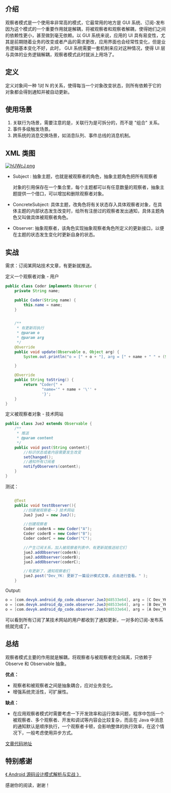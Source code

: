 ## 介绍

观察者模式是一个使用率非常高的模式，它最常用的地方是 GUI 系统、订阅-发布因为这个模式的一个重要作用就是解耦，将被观察者和观察者解耦，使得她们之间的依赖性更小，甚至做到毫无依赖。以 GUI 系统来说，应用的 UI 具有易变性，尤其是前期随着业务的改变或者产品的需求更改，应用界面也会经常性变化，但是业务逻辑基本变化不好，此时， GUI 系统需要一套机制来应对这种情况，使得 UI 层与具体的业务逻辑解耦，观察者模式此时就派上用场了。

## 定义

定义对象间一种 1对 N 的关系，使得每当一个对象改变状态，则所有依赖于它的对象都会得到通知并被自动更新。

## 使用场景

1. 关联行为场景，需要注意的是，关联行为是可拆分的，而不是 "组合" 关系。
2. 事件多级触发场景。
3. 跨系统的消息交换场景，如消息队列、事件总线的消息机制。

## XML 类图

[![hUWcJ.png](https://storage6.cuntuku.com/2019/09/08/hUWcJ.png)](https://cuntuku.com/image/hUWcJ)

- Subject : 抽象主题，也就是被观察者的角色，抽象主题角色把所有观察者

  对象的引用保存在一个集合里，每个主题都可以有任意数量的观察者，抽象主题提供一个借口，可以增加和删除观察者对象。

- ConcreteSubject: 具体主题，改角色将有关状态存入具体观察者对象，在具体主题的内部状态发生改变时，给所有注册过的观察者发出通知，具体主题角色又叫做具体被观察者角色。

- Observer: 抽象观察者，该角色实现抽象观察者角色所定义的更新接口，以便在主题的状态发生变化时更新自身的状态。

## 实战

需求：订阅某网站技术文章，有更新就推送。

定义一个观察者对象 - 用户

```java
public class Coder implements Observer {
    private String name;

    public Coder(String name) {
        this.name = name;
    }


    /**
     * 有更新将执行
     * @param o
     * @param arg
     */
    @Override
    public void update(Observable o, Object arg) {
        System.out.println("o = [" + o + "], arg = [" + name + " " + (String) arg + "]");

    }

    @Override
    public String toString() {
        return "Coder{" +
                "name='" + name + '\'' +
                '}';
    }
}
```

定义被观察者对象 - 技术网站

```java
public class JueJ extends Observable {
    /**
     * 推送
     * @param content
     */
    public void post(String content){
        //标识状态或者内容需要发生改变
        setChanged();
        //通知所有订阅者
        notifyObservers(content);
    }
}
```

测试：

```java

    @Test
    public void testObserver(){
        //创建被观察者--》技术网站
        JueJ jueJ = new JueJ();

        //创建观察者
        Coder coderA = new Coder("A");
        Coder coderB = new Coder("B");
        Coder coderC = new Coder("C");

        //产生订阅关系，加入被观察者列表中，有更新就推送给它们
        jueJ.addObserver(coderA);
        jueJ.addObserver(coderB);
        jueJ.addObserver(coderC);

        //有更新了，通知观察者们
        jueJ.post("Dev_YK: 更新了一篇设计模式文章，点击进行查看。" );
    }

```

Output:

```java
o = [com.devyk.android_dp_code.observer.JueJ@48533e64], arg = [C Dev_YK: 更新了一篇设计模式文章，点击进行查看。]
o = [com.devyk.android_dp_code.observer.JueJ@48533e64], arg = [B Dev_YK: 更新了一篇设计模式文章，点击进行查看。]
o = [com.devyk.android_dp_code.observer.JueJ@48533e64], arg = [A Dev_YK: 更新了一篇设计模式文章，点击进行查看。]
```

可以看到所有订阅了某技术网站的用户都收到了通知更新，一对多的订阅-发布系统就完成了。

## 总结

观察者模式主要的作用就是解耦，将观察者与被观察者完全隔离，只依赖于 Observe 和 Observable 抽象。

**优点：**

- 观察者和被观察者之间是抽象耦合，应对业务变化。
- 增强系统灵活性，可扩展性。

**缺点：**

- 在应用观察者模式时需要考虑一下开发效率和运行效率问题，程序中包括一个被观察者、多个观察者、开发和调试等内容会比较复杂，而且在 Java 中消息的通知默认是顺序执行，一个观察者卡顿，会影响整体的执行效率，在这个情况下，一般考虑使用异步方式。

[文章代码地址](https://github.com/yangkun19921001/AndroidDpCode)

## 特别感谢

[《 Android 源码设计模式解析与实战 》](https://item.jd.com/12113187.html)

感谢你的阅读，谢谢！

